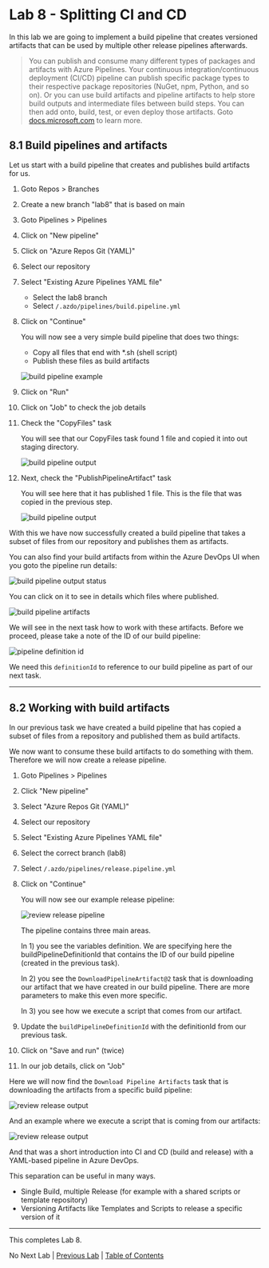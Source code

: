 # Lab 8 - Splitting CI and CD

In this lab we are going to implement a build pipeline that creates versioned artifacts that can be used by multiple other release pipelines afterwards.

> You can publish and consume many different types of packages and artifacts with Azure Pipelines. Your continuous integration/continuous deployment (CI/CD) pipeline can publish specific package types to their respective package repositories (NuGet, npm, Python, and so on). Or you can use build artifacts and pipeline artifacts to help store build outputs and intermediate files between build steps. You can then add onto, build, test, or even deploy those artifacts. Goto [docs.microsoft.com](https://docs.microsoft.com/azure/devops/pipelines/artifacts/artifacts-overview?view=azure-devops) to learn more.

## 8.1 Build pipelines and artifacts

Let us start with a build pipeline that creates and publishes build artifacts for us.

1. Goto Repos > Branches
1. Create a new branch "lab8" that is based on main
1. Goto Pipelines > Pipelines
1. Click on "New pipeline"
1. Click on "Azure Repos Git (YAML)"
1. Select our repository
1. Select "Existing Azure Pipelines YAML file"

    * Select the lab8 branch
    * Select `/.azdo/pipelines/build.pipeline.yml`

1. Click on "Continue"

    You will now see a very simple build pipeline that does two things:

    * Copy all files that end with *.sh (shell script)
    * Publish these files as build artifacts

    ![build pipeline example](img/010_build_pipeline_editor.png)

1. Click on "Run"
1. Click on "Job" to check the job details
1. Check the "CopyFiles" task

    You will see that our CopyFiles task found 1 file and copied it into out staging directory.

    ![build pipeline output](img/020_build_pipeline_output.png)

1. Next, check the "PublishPipelineArtifact" task

    You will see here that it has published 1 file. This is the file that was copied in the previous step.

    ![build pipeline output](img/030_build_pipeline_output2.png)

With this we have now successfully created a build pipeline that takes a subset of files from our repository and publishes them as artifacts.

You can also find your build artifacts from within the Azure DevOps UI when you goto the pipeline run details:

![build pipeline output status](img/040_build_pipeline_output_status.png)

You can click on it to see in details which files where published.

![build pipeline artifacts](img/050_build_pipeline_artifacts.png)

We will see in the next task how to work with these artifacts. Before we proceed, please take a note of the ID of our build pipeline:

![pipeline definition id](img/060_pipeline_definitionid.png)

We need this `definitionId` to reference to our build pipeline as part of our next task.

<!-- ------------------------------------------------------------------------------------------ -->
---

## 8.2 Working with build artifacts

In our previous task we have created a build pipeline that has copied a subset of files from a repository and published them as build artifacts.

We now want to consume these build artifacts to do something with them. Therefore we will now create a release pipeline.

1. Goto Pipelines > Pipelines
1. Click "New pipeline"
1. Select "Azure Repos Git (YAML)"
1. Select our repository
1. Select "Existing Azure Pipelines YAML file"
1. Select the correct branch (lab8)
1. Select `/.azdo/pipelines/release.pipeline.yml`
1. Click on "Continue"

    You will now see our example release pipeline:

    ![review release pipeline](img/070_review_release_pipeline.png)

    The pipeline contains three main areas.

    In 1) you see the variables definition. We are specifying here the buildPipelineDefinitionId that contains the ID of our build pipeline (created in the previous task).

    In 2) you see the `DownloadPipelineArtifact@2` task that is downloading our artifact that we have created in our build pipeline. There are more parameters to make this even more specific.

    In 3) you see how we execute a script that comes from our artifact.

1. Update the `buildPipelineDefinitionId` with the definitionId from our previous task.
1. Click on "Save and run" (twice)
1. In our job details, click on "Job"

Here we will now find the `Download Pipeline Artifacts` task that is downloading the artifacts from a specific build pipeline:

![review release output](img/080_review_release_pipeline_output.png)

And an example where we execute a script that is coming from our artifacts:

![review release output](img/090_review_release_pipeline_output2.png)

And that was a short introduction into CI and CD (build and release) with a YAML-based pipeline in Azure DevOps.

This separation can be useful in many ways.

* Single Build, multiple Release (for example with a shared scripts or template repository)
* Versioning Artifacts like Templates and Scripts to release a specific version of it

<!-- ------------------------------------------------------------------------------------------ -->
---

This completes Lab 8.

No Next Lab | [Previous Lab](../lab7/lab7.md) | [Table of Contents](../../README.md)
